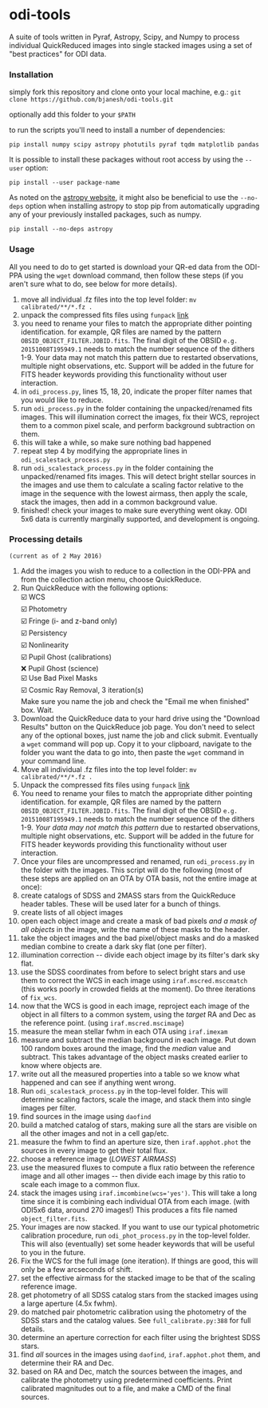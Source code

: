 # odi-tools

A suite of tools written in Pyraf, Astropy, Scipy, and Numpy to process individual QuickReduced images into single stacked images using a set of "best practices" for ODI data.

### Installation
simply fork this repository and clone onto your local machine, e.g.: `git clone https://github.com/bjanesh/odi-tools.git`

optionally add this folder to your `$PATH`

to run the scripts you'll need to install a number of dependencies:

`pip install numpy scipy astropy photutils pyraf tqdm matplotlib pandas`

It is possible to install these packages without root access by using the `--user` option:

`pip install --user package-name`

As noted on the [astropy website](http://astropy.readthedocs.org/en/stable/install.html), it might also be beneficial to use the `--no-deps` 
option when installing astropy to stop pip from automatically upgrading any of your previously installed packages, such as numpy.

`pip install --no-deps astropy`

### Usage
All you need to do to get started is download your QR-ed data from the ODI-PPA using the `wget` download command, then follow these steps (if you aren't sure what to do, see below for more details).

1. move all individual .fz files into the top level folder: `mv calibrated/**/*.fz .`
2. unpack the compressed fits files using `funpack` [link](https://heasarc.gsfc.nasa.gov/fitsio/fpack/)
3. you need to rename your files to match the appropriate dither pointing identification. for example, QR files are named by the pattern `OBSID_OBJECT_FILTER.JOBID.fits`. The final digit of the OBSID `e.g. 20151008T195949.1` needs to match the number sequence of the dithers 1-9. Your data may not match this pattern due to restarted observations, multiple night observations, etc. Support will be added in the future for FITS header keywords providing this functionality without user interaction.
4. in `odi_process.py`, lines 15, 18, 20, indicate the proper filter names that you would like to reduce.
5. run `odi_process.py` in the folder containing the unpacked/renamed fits images. This will illumination correct the images, fix their WCS, reproject them to a common pixel scale, and perform background subtraction on them.
6. this will take a while, so make sure nothing bad happened
7. repeat step 4 by modifying the appropriate lines in `odi_scalestack_process.py`
8. run `odi_scalestack_process.py` in the folder containing the unpacked/renamed fits images. This will detect bright stellar sources in the images and use them to calculate a scaling factor relative to the image in the sequence with the lowest airmass, then apply the scale, stack the images, then add in a common background value.
9. finished! check your images to make sure everything went okay. ODI 5x6 data is currently marginally supported, and development is ongoing.

### Processing details
`(current as of 2 May 2016)`

1. Add the images you wish to reduce to a collection in the ODI-PPA and from the collection action menu, choose QuickReduce.
2. Run QuickReduce with the following options: <br />☑️ WCS <br />☑️ Photometry <br />☑️ Fringe (i- and z-band only) <br />☑️ Persistency <br />☑️ Nonlinearity <br />☑️ Pupil Ghost (calibrations) <br />❌ Pupil Ghost (science) <br />☑️ Use Bad Pixel Masks <br />☑️ Cosmic Ray Removal, 3 iteration(s) <br />Make sure you name the job and check the "Email me when finished" box. Wait.
3. Download the QuickReduce data to your hard drive using the "Download Results" button on the QuickReduce job page. You don't need to select any of the optional boxes, just name the job and click submit. Eventually a `wget` command will pop up. Copy it to your clipboard, navigate to the folder you want the data to go into, then paste the `wget` command in your command line.
4. Move all individual .fz files into the top level folder: `mv calibrated/**/*.fz .`
5. Unpack the compressed fits files using `funpack` [link](https://heasarc.gsfc.nasa.gov/fitsio/fpack/)
6. You need to rename your files to match the appropriate dither pointing identification. for example, QR files are named by the pattern `OBSID_OBJECT_FILTER.JOBID.fits`. The final digit of the OBSID `e.g. 20151008T195949.1` needs to match the number sequence of the dithers 1-9. _Your data may not match this pattern_ due to restarted observations, multiple night observations, etc. Support will be added in the future for FITS header keywords providing this functionality without user interaction.
7. Once your files are uncompressed and renamed, run `odi_process.py` in the folder with the images. This script will do the following (most of these steps are applied on an OTA by OTA basis, not the entire image at once):
  1. create catalogs of SDSS and 2MASS stars from the QuickReduce header tables. These will be used later for a bunch of things.
  2. create lists of all object images
  3. open each object image and create a mask of bad pixels _and a mask of all objects_ in the image, write the name of these masks to the header.
  4. take the object images and the bad pixel/object masks and do a masked median combine to create a dark sky flat (one per filter).
  5. illumination correction -- divide each object image by its filter's dark sky flat.
  6. use the SDSS coordinates from before to select bright stars and use them to correct the WCS in each image using `iraf.mscred.msccmatch` (this works poorly in crowded fields at the moment). Do three iterations of `fix_wcs`.
  7. now that the WCS is good in each image, reproject each image of the object in all filters to a common system, using the _target_ RA and Dec as the reference point. (using `iraf.mscred.mscimage`)
  8. measure the mean stellar fwhm in each OTA using `iraf.imexam`
  9. measure and subtract the median background in each image. Put down 100 random boxes around the image, find the *median* value and subtract. This takes advantage of the object masks created earlier to know where objects are.
  10. write out all the measured properties into a table so we know what happened and can see if anything went wrong. 
8. Run `odi_scalestack_process.py` in the top-level folder. This will determine scaling factors, scale the image, and stack them into single images per filter.
  1. find sources in the image using `daofind`
  2. build a matched catalog of stars, making sure all the stars are visible on all the other images and not in a cell gap/etc.
  3. measure the fwhm to find an aperture size, then `iraf.apphot.phot` the sources in every image to get their total flux.
  4. choose a reference image (_LOWEST AIRMASS_)
  5. use the measured fluxes to compute a flux ratio between the reference image and all other images -- then divide each image by this ratio to scale each image to a common flux.
  6. stack the images using `iraf.imcombine(wcs='yes')`. This will take a long time since it is combining each individual OTA from each image. (with ODI5x6 data, around 270 images!) This produces a fits file named `object_filter.fits`.
9. Your images are now stacked. If you want to use our typical photometric calibration procedure, run `odi_phot_process.py` in the top-level folder. This will also (eventually) set some header keywords that will be useful to you in the future.
  1. Fix the WCS for the full image (one iteration). If things are good, this will only be a few arcseconds of shift.
  2. set the effective airmass for the stacked image to be that of the scaling reference image.
  3. get photometry of all SDSS catalog stars from the stacked images using a large aperture (4.5x fwhm).
  4. do matched pair photometric calibration using the photometry of the SDSS stars and the catalog values. See `full_calibrate.py:388` for full details.
  5. determine an aperture correction for each filter using the brightest SDSS stars.
  6. find *all* sources in the images using `daofind`, `iraf.apphot.phot` them, and determine their RA and Dec. 
  7. based on RA and Dec, match the sources between the images, and calibrate the photometry using predetermined coefficients. Print calibrated magnitudes out to a file, and make a CMD of the final sources.
